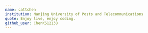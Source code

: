 ```yaml
---
name: cattchen
institution: Nanjing University of Posts and Telecommunications
quote: Enjoy live, enjoy coding.
github_user: ChenKS12138
---
```

